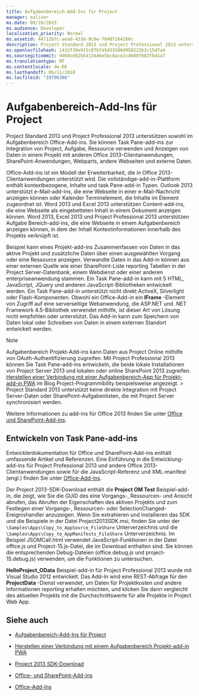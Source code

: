 ```yaml
---
title: Aufgabenbereich-Add-Ins für Project
manager: soliver
ms.date: 09/10/2015
ms.audience: Developer
localization_priority: Normal
ms.assetid: 44712b7c-aead-433d-8c0e-76407264166c
description: Project Standard 2013 und Project Professional 2013 unterstützen sowohl im Aufgabenbereich Office-Add-ins. Sie können Task Pane-add-ins zur Integration von Project, Aufgabe, Ressource verwenden und Anzeigen von Daten in einem Projekt mit anderen Office 2013-Clientanwendungen, SharePoint-Anwendungen, Webparts, andere Webseiten und externe Daten.
ms.openlocfilehash: 1432f38e9f2c87b7d5d33500d958222b2c15d7a4
ms.sourcegitcommit: 9d60cd82b5413446e5bc8ace2cd689f683fb41a7
ms.translationtype: MT
ms.contentlocale: de-DE
ms.lasthandoff: 06/11/2018
ms.locfileid: "19796306"
---
```

# <a name="task-pane-add-ins-for-project"></a>Aufgabenbereich-Add-Ins für Project

Project Standard 2013 und Project Professional 2013 unterstützen sowohl im Aufgabenbereich Office-Add-ins. Sie können Task Pane-add-ins zur Integration von Project, Aufgabe, Ressource verwenden und Anzeigen von Daten in einem Projekt mit anderen Office 2013-Clientanwendungen, SharePoint-Anwendungen, Webparts, andere Webseiten und externe Daten.
  
Office-Add-ins ist ein Modell der Erweiterbarkeit, die in Office 2013-Clientanwendungen unterstützt wird. Die vollständige-add-in-Plattform enthält kontextbezogene, Inhalte und task Pane-add-in Typen. Outlook 2013 unterstützt e-Mail-add-ins, die eine Webseite in einer e-Mail-Nachricht anzeigen können oder Kalender Terminelement, die Inhalte im Element zugeordnet ist. Word 2013 und Excel 2013 unterstützen Content-add-ins, die eine Webseite als eingebetteten Inhalt in einem Dokument anzeigen können. Word 2013, Excel 2013 und Project Professional 2013 unterstützen Aufgabe Bereich-add-ins, die eine Webseite in einem Aufgabenbereich anzeigen können, in dem der Inhalt Kontextinformationen innerhalb des Projekts verknüpft ist.
  
Beispiel kann eines Projekt-add-ins Zusammenfassen von Daten in das aktive Projekt und zusätzliche Daten über einen ausgewählten Vorgang oder eine Ressource anzeigen. Verwandte Daten in das Add-in können aus einer externen Quelle wie einer SharePoint-Liste reporting Tabellen in der Project Server-Datenbank, einem Webdienst oder einer anderen enterpriseanwendung stammen. Ein Task Pane-add-in kann mit 5 HTML, JavaScript, JQuery und anderen JavaScript-Bibliotheken entwickelt werden. Ein Task Pane-add-in unterstützt nicht direkt ActiveX, Silverlight oder Flash-Komponenten. Obwohl ein Office-Add-in ein **IFrame** -Element von Zugriff auf eine serverseitige Webanwendung, die ASP.NET und .NET Framework 4.5-Bibliothek verwendet mithilfe, ist dieser Art von Lösung nicht empfohlen oder unterstützt. Das Add-in kann zum Speichern von Daten lokal oder Schreiben von Daten in einem externen Standort entwickelt werden. 
  
> [!NOTE]
> Aufgabenbereich Projekt-Add-ins kann Daten aus Project Online mithilfe von OAuth-Authentifizierung zugreifen. Mit Project Professional 2013 können Sie Task Pane-add-ins entwickeln, die beide lokale Installationen von Project Server 2013 und lokalen oder online SharePoint 2013 zugreifen. [Herstellen einer Verbindung mit einer Aufgabenbereich-App für Projekt-add-in PWA](http://blogs.msdn.com/b/project_programmability/archive/2012/11/02/connecting-a-project-task-pane-app-to-pwa.aspx) im Blog Project-Programmibility beispielsweise angezeigt. > Project Standard 2013 unterstützt keine direkte Integration mit Project Server-Daten oder SharePoint-Aufgabenlisten, die mit Project Server synchronisiert werden. 
  
Weitere Informationen zu add-ins für Office 2013 finden Sie unter [Office und SharePoint-Add-ins](http://msdn.microsoft.com/en-us/library/office/fp161507%28v=office.15%29). 
  
## <a name="developing-task-pane-add-ins"></a>Entwickeln von Task Pane-add-ins

Entwicklerdokumentation für Office und SharePoint-Add-ins enthält umfassende Artikel und Referenzen. Eine Einführung in die Entwicklung-add-ins für Project Professional 2013 und andere Office 2013-Clientanwendungen sowie für die JavaScript-Referenz und XML-manifest (engl.) finden Sie unter [Office-Add-ins](http://msdn.microsoft.com/en-us/library/office/apps/jj220060%28v=office.15%29).
  
Der Project 2013-SDK-Download enthält die **Project OM Test** Beispiel-add-in, die zeigt, wie Sie die GUID des eine Vorgangs-, Ressourcen- und Ansicht abrufen, das Abrufen der Eigenschaften des aktiven Projekts und zum Festlegen einer Vorgangs-, Ressourcen- oder SelectionChanged-Ereignishandler anzuzeigen. Wenn Sie extrahieren und installieren das SDK und die Beispiele in der Datei Project2013SDK.msi, finden Sie unter der `\Samples\Apps\Copy_to_AppSource_FileShare` Unterverzeichnis und die `\Samples\Apps\Copy_to_AppManifests_FileShare` Unterverzeichnis. Im Beispiel JSOMCall.html verwendet JavaScript-Funktionen in der Datei office.js und Project-15.js-Datei, die im Download enthalten sind. Sie können die entsprechenden Debug-Dateien (office.debug.js und project-15.debug.js) verwenden, um die Funktionen zu untersuchen. 
  
**HelloProject_OData** Beispiel-add-in für Project Professional 2013 wurde mit Visual Studio 2012 entwickelt. Das Add-In wird eine REST-Abfrage für den **ProjectData** -Dienst verwendet, um Daten für Projektkosten und andere Informationen reporting erhalten möchten, und klicken Sie dann vergleicht des aktuellen Projekts mit die Durchschnittswerte für alle Projekte in Project Web App. 
  
## <a name="see-also"></a>Siehe auch
<a name="bk_addresources"> </a>

- [Aufgabenbereich-Add-Ins für Project](http://msdn.microsoft.com/en-us/library/office/apps/fp161143%28v=office.15%29)
    
- [Herstellen einer Verbindung mit einem Aufgabenbereich Projekt-add-in PWA](http://blogs.msdn.com/b/project_programmability/archive/2012/11/02/connecting-a-project-task-pane-app-to-pwa.aspx)
    
- [Project 2013 SDK-Download](https://www.microsoft.com/en-us/download/details.aspx?id=30435%20)
    
- [Office- und SharePoint-Add-ins](http://msdn.microsoft.com/en-us/library/office/fp161507%28v=office.15%29)
    
- [Office-Add-Ins](http://msdn.microsoft.com/en-us/library/office/apps/jj220060%28v=office.15%29)
    

